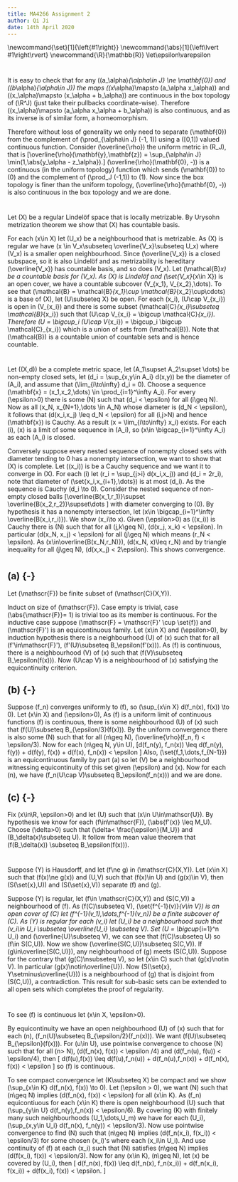 ```yaml
---
title: MA4266 Assignment 2
author: Qi Ji
date: 14th April 2020
---
```


\newcommand{\set}[1]{\left\{#1\right\}}
\newcommand{\abs}[1]{\left\lvert #1\right\rvert}
\newcommand{\R}{\mathbb{R}}
\let\epsilon\varepsilon

#

It is easy to check that for any \((a_\alpha)_{\alpha\in J} \ne \mathbf{0}\) and \((b_\alpha)_{\alpha\in J}\)
the maps \((x_\alpha)\mapsto (a_\alpha x_\alpha)\)
and \((x_\alpha)\mapsto (x_\alpha + b_\alpha)\) are continuous in the box topology of \(\R^J\) (just take their pullbacks coordinate-wise).
Therefore \((x_\alpha)\mapsto (a_\alpha x_\alpha + b_\alpha)\) is also continuous, and as its inverse is of similar form,
a homeomorphism.

Therefore without loss of generality we only need to separate \(\mathbf{0}\) from
the complement of \(\prod_{\alpha\in J} (-1, 1)\) using a \([0,1]\) valued continuous function.
Consider \(\overline{\rho}\) the uniform metric in \(R_J\), that is
\[\overline{\rho}(\mathbf{y},\mathbf{z}) = \sup_{\alpha\in J} \min(1,\abs{y_\alpha - z_\alpha}).\]
\(\overline{\rho}(\mathbf{0}, -)\) is a continuous (in the uniform topology) function
which sends \(\mathbf{0}\) to \(0\) and the complement of \(\prod_J (-1,1)\) to \(1\).
Now since the box topology is finer than the uniform topology, \(\overline{\rho}(\mathbf{0}, -)\) is also continuous in the box topology and we are done.

#

Let \(X\) be a regular Lindelöf space that is locally metrizable.
By Urysohn metrization theorem we show that \(X\) has countable basis.

For each \(x\in X\) let \(U_x\) be a neighbourhood that is metrizable.
As \(X\) is regular we have \(x \in V_x\subseteq \overline{V_x}\subseteq U_x\)
where \(V_x\) is a smaller open neighbourhood.
Since \(\overline{V_x}\) is a closed subspace, so it is also Lindelöf and as metrizability is hereditary \(\overline{V_x}\) has countable basis, and so does \(V_x\).
Let \(\mathcal{B}_x\) be a countable basis for \(V_x\).
As \(X\) is Lindelöf and \(\set{V_x}_{x\in X}\) is an open cover,
we have a countable subcover \(V_{x_1}, V_{x_2},\dots\).
To see that \(\mathcal{B} = \mathcal{B}_{x_1}\cup \mathcal{B}_{x_2}\cup\cdots\) is a base of \(X\),
let \(U\subseteq X\) be open.
For each \(x_i\), \(U\cap V_{x_i}\) is open in \(V_{x_i}\)
and there is some subset \(\mathcal{C}_{x_i}\subseteq \mathcal{B}_{x_i}\)
such that \(U\cap V_{x_i} = \bigcup \mathcal{C}_{x_i}\).
Therefore \(U = \bigcup_i (U\cap V_{x_i}) = \bigcup_i \bigcup \mathcal{C}_{x_i}\)
which is a union of sets from \(\mathcal{B}\).
Note that \(\mathcal{B}\) is a countable union of countable sets and is hence countable.

#

Let \((X,d)\) be a complete metric space,
let \(A_1\supset A_2\supset \dots\) be non-empty closed sets,
let \(d_i = \sup_{x,y\in A_i} d(x,y)\) be the diameter of \(A_i\),
and assume that \(\lim_{i\to\infty} d_i = 0\).
Choose a sequence \(\mathbf{x} = (x_1,x_2,\dots) \in \prod_{i=1}^\infty A_i\).
For every \(\epsilon>0\) there is some \(N\) such that \(d_i < \epsilon\) for all \(i\geq N\).
Now as all \(x_N, x_{N+1},\dots \in A_N\) whose diameter is \(d_N < \epsilon\),
it follows that \(d(x_i,x_j) \leq d_N < \epsilon\) for all \(i,j>N\) and hence \(\mathbf{x}\) is Cauchy.
As a result \(x = \lim_{i\to\infty} x_i\) exists.
For each \(i\), \(x\) is a limit of some sequence in \(A_i\), so \(x\in \bigcap_{i=1}^\infty A_i\) as each \(A_i\) is closed.

Conversely suppose every nested sequence of nonempty closed sets with diameter tending to 0 has a nonempty intersection,
we want to show that \(X\) is complete.
Let \((x_i)\) is be a Cauchy sequence and we want it to converge in \(X\).
For each \(i\) let \(r_i = \sup_{j>i} d(x_i,x_j)\) and \(d_i = 2r_i\),
note that diameter of \(\set{x_i,x_{i+1},\dots}\) is at most \(d_i\).
As the sequence is Cauchy \(d_i \to 0\).
Consider the nested sequence of non-empty closed balls
\[\overline{B(x_1,r_1)}\supset \overline{B(x_2,r_2)}\supset\dots \]
with diameter converging to \(0\).
By hypothesis it has a nonempty intersection, let \(x\in \bigcap_{i=1}^\infty \overline{B(x_i,r_i)}\).
We show \(x_i\to x\). Given \(\epsilon>0\) as \((x_i)\) is Cauchy there is \(N\) such that
for all \(j,k\geq N\), \(d(x_j, x_k) < \epsilon\).
In particular \(d(x_N, x_j) < \epsilon\) for all \(j\geq N\) which means \(r_N < \epsilon\).
As \(x\in\overline{B(x_N,r_N)}\), \(d(x_N, x)\leq r_N\) and by triangle inequality for all \(j\geq N\),
\(d(x,x_j) < 2\epsilon\). This shows convergence.

#

## (a) {-}

Let \(\mathscr{F}\) be finite subset of \(\mathscr{C}(X,Y)\).

Induct on size of \(\mathscr{F}\).
Case empty is trivial, case \(\abs{\mathscr{F}}= 1\) is trivial too as its member is continuous.
For the inductive case suppose \(\mathscr{F} = \mathscr{F}' \cup \set{f}\) and \(\mathscr{F}'\) is an equicontinuous family.
Let \(x\in X\) and \(\epsilon>0\),
by induction hypothesis there is a neighbourhood \(U\) of \(x\) such that
for all \(f'\in\mathscr{F}'\), \(f'(U)\subseteq B_\epsilon(f'(x))\).
As \(f\) is continuous, there is a neighbourhood \(V\) of \(x\) such that
\(f(V)\subseteq B_\epsilon(f(x))\).
Now \(U\cap V\) is a neighbourhood of \(x\) satisfying the equicontinuity criterion.

## (b) {-}

Suppose \(f_n\) converges uniformly to \(f\), so \(\sup_{x\in X} d(f_n(x), f(x)) \to 0\).
Let \(x\in X\) and \(\epsilon>0\),
As \(f\) is a uniform limit of continuous functions \(f\) is continuous,
there is some neighbourhood \(U\) of \(x\) such that \(f(U)\subseteq B_{\epsilon/3}(f(x))\).
By the uniform convergence there is also some \(N\) such that for all \(n\geq N\), \(\overline{\rho}(f_n, f) < \epsilon/3\).
Now for each \(n\geq N, y\in U\),
\[d(f_n(y), f_n(x)) \leq d(f_n(y), f(y)) + d(f(y), f(x)) + d(f(x), f_n(x)) < \epsilon \]
Also, \(\set{f_1,\dots,f_{N-1}}\) is an equicontinuous family by part (a) so let \(V\) be a neighbourhood witnessing equicontinuity of this set given \(\epsilon\) and \(x\).
Now for each \(n\), we have \(f_n(U\cap V)\subseteq B_\epsilon(f_n(x))\) and we are done.

## (c) {-}

Fix \(x\in\R, \epsilon>0\) and let \(U\) such that \(x\in U\in\mathscr{U}\).
By hypothesis we know for each \(f\in\mathscr{F}\), \(\abs{f'(x)} \leq M_U\).
Choose \(\delta>0\) such that \(\delta< \frac{\epsilon}{M_U}\) and \(B_\delta(x)\subseteq U\).
It follow from mean value theorem that \(f(B_\delta(x)) \subseteq B_\epsilon(f(x))\).

#

Suppose \(Y\) is Hausdorff, and let \(f\ne g\) in \(\mathscr{C}(X,Y)\).
Let \(x\in X\) such that \(f(x)\ne g(x)\) and \(U,V\) such that \(f(x)\in U\) and \(g(x)\in V\),
then \(S(\set{x},U)\) and \(S(\set{x},V)\) separate \(f\) and \(g\).

Suppose \(Y\) is regular, let \(f\in \mathscr{C}(X,Y)\) and \(S(C,V)\) a neighbourhood of \(f\).
As \(f(C)\subseteq V\), \(\set{f^{-1}(v)}_{v\in V}\) is an open cover of \(C\) 
let \(f^{-1}(v_1),\dots,f^{-1}(v_n)\) be a finite subcover of \(C\).
As \(Y\) is regular for each \(v_i\) let \(U_i\) be a neighbourhood such that \(v_i\in U_i \subseteq \overline{U_i} \subseteq V\).
Set \(U = \bigcup_{i=1}^n U_i\) and \(\overline{U}\subseteq V\), we can see that \(f(C)\subseteq U\) so \(f\in S(C,U)\).
Now we show \(\overline{S(C,U)}\subseteq S(C,V)\).
If \(g\in\overline{S(C,U)}\), any neighbourhood of \(g\) meets \(S(C,U)\).
Suppose for the contrary that \(g(C)\nsubseteq V\), so let \(x\in C\) such that \(g(x)\notin V\).
In particular \(g(x)\notin\overline{U}\).
Now \(S(\set{x}, Y\setminus\overline{U})\) is a neighbourhood of \(g\) that is disjoint from \(S(C,U)\), a contradiction.
This result for sub-basic sets can be extended to all open sets which completes the proof of regularity.

#

To see \(f\) is continuous let \(x\in X, \epsilon>0\).

By equicontinuity we have an open neighbourhood \(U\) of \(x\) such that
for each \(n\), \(f_n(U)\subseteq B_{\epsilon/2}(f_n(x))\).
We want \(f(U)\subseteq B_{\epsilon}(f(x))\).
For \(u\in U\),
use pointwise convergence to choose \(N\) such that for all \(n> N\),
\(d(f_n(x), f(x)) < \epsilon /4\) and \(d(f_n(u), f(u)) < \epsilon/4\), then
\[ d(f(u),f(x)) \leq d(f(u),f_n(u)) + d(f_n(u),f_n(x)) + d(f_n(x), f(x)) < \epsilon \]
so \(f\) is continuous.

To see compact convergence let \(K\subseteq X\) be compact and we show \(\sup_{x\in K} d(f_n(x), f(x)) \to 0\).
Let \(\epsilon > 0\),
we want \(N\) such that \(n\geq N\) implies \(d(f_n(x), f(x)) < \epsilon\) for all \(x\in K\).
As \(f_n\) equicontiuous for each \(x\in K\) there is open neighbourhood \(U\) such that
\(\sup_{y\in U} d(f_n(y),f_n(x)) < \epsilon/6\).
By covering \(K\) with finitely many such neighbourhoods \(U_1,\dots,U_m\) we have for each \(U_i\),
\(\sup_{x,y\in U_i} d(f_n(x), f_n(y)) < \epsilon/3\).
Now use pointwise convergence
to find \(N\) such that \(n\geq N\) implies \(d(f_n(x_i), f(x_i)) < \epsilon/3\)
for some chosen \(x_i\)'s where each \(x_i\in U_i\).
And use continuity of \(f\) at each \(x_i\) such that \(N\) satisfies \(n\geq N\) implies \(d(f(x_i), f(x)) < \epsilon/3\).
Now for any \(x\in K\), \(n\geq N\), let \(x\) be covered by \(U_i\), then
\[ d(f_n(x), f(x)) \leq d(f_n(x), f_n(x_i)) + d(f_n(x_i), f(x_i)) + d(f(x_i), f(x)) < \epsilon. \]
